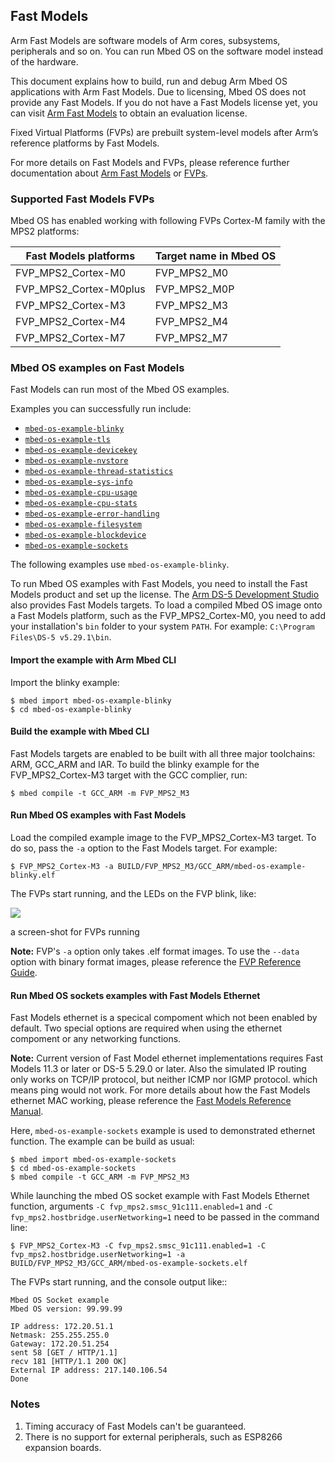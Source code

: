 ## Fast Models

Arm Fast Models are software models of Arm cores, subsystems, peripherals and so on. You can run Mbed OS on the software model instead of the hardware.

This document explains how to build, run and debug Arm Mbed OS applications with Arm Fast Models. Due to licensing, Mbed OS does not provide any Fast Models. If you do not have a Fast Models license yet, you can visit [Arm Fast Models](https://developer.arm.com/products/system-design/fast-models) to obtain an evaluation license.

Fixed Virtual Platforms (FVPs) are prebuilt system-level models after Arm’s reference platforms by Fast Models.

For more details on Fast Models and FVPs, please reference further documentation about [Arm Fast Models](https://developer.arm.com/products/system-design/fast-models) or [FVPs](https://developer.arm.com/products/system-design/fixed-virtual-platforms).

### Supported Fast Models FVPs

Mbed OS has enabled working with following FVPs Cortex-M family with the MPS2 platforms:

Fast Models platforms | Target name in Mbed OS
---|---
FVP_MPS2_Cortex-M0 | FVP_MPS2_M0
FVP_MPS2_Cortex-M0plus | FVP_MPS2_M0P
FVP_MPS2_Cortex-M3 | FVP_MPS2_M3
FVP_MPS2_Cortex-M4 | FVP_MPS2_M4
FVP_MPS2_Cortex-M7 | FVP_MPS2_M7

### Mbed OS examples on Fast Models

Fast Models can run most of the Mbed OS examples.

Examples you can successfully run include:
* [`mbed-os-example-blinky`](https://github.com/ARMmbed/mbed-os-example-blinky)
* [`mbed-os-example-tls`](https://github.com/ARMmbed/mbed-os-example-tls)
* [`mbed-os-example-devicekey`](https://github.com/ARMmbed/mbed-os-example-devicekey)
* [`mbed-os-example-nvstore`](https://github.com/ARMmbed/mbed-os-example-nvstore)
* [`mbed-os-example-thread-statistics`](https://github.com/ARMmbed/mbed-os-example-thread-statistics)
* [`mbed-os-example-sys-info`](https://github.com/ARMmbed/mbed-os-example-sys-info)
* [`mbed-os-example-cpu-usage`](https://github.com/ARMmbed/mbed-os-example-cpu-usage)
* [`mbed-os-example-cpu-stats`](https://github.com/ARMmbed/mbed-os-example-cpu-stats)
* [`mbed-os-example-error-handling`](https://github.com/ARMmbed/mbed-os-example-error-handling)
* [`mbed-os-example-filesystem`](https://github.com/ARMmbed/mbed-os-example-filesystem)
* [`mbed-os-example-blockdevice`](https://github.com/ARMmbed/mbed-os-example-blockdevice)
* [`mbed-os-example-sockets`](https://github.com/ARMmbed/mbed-os-example-sockets)

The following examples use `mbed-os-example-blinky`.

To run Mbed OS examples with Fast Models, you need to install the Fast Models product and set up the license. The [Arm DS-5 Development Studio](https://developer.arm.com/products/software-development-tools/ds-5-development-studio) also provides Fast Models targets. To load a compiled Mbed OS image onto a Fast Models platform, such as the FVP_MPS2_Cortex-M0, you need to add your installation's `bin` folder to your system `PATH`. For example: `C:\Program Files\DS-5 v5.29.1\bin`.

#### Import the example with Arm Mbed CLI 

Import the blinky example:

```
$ mbed import mbed-os-example-blinky
$ cd mbed-os-example-blinky
```

#### Build the example with Mbed CLI

Fast Models targets are enabled to be built with all three major toolchains: ARM, GCC_ARM and IAR. To build the blinky example for the FVP_MPS2_Cortex-M3 target with the GCC complier, run:

```
$ mbed compile -t GCC_ARM -m FVP_MPS2_M3
```

#### Run Mbed OS examples with Fast Models

Load the compiled example image to the FVP_MPS2_Cortex-M3 target. To do so, pass the `-a` option to the Fast Models target. For example:

```
$ FVP_MPS2_Cortex-M3 -a BUILD/FVP_MPS2_M3/GCC_ARM/mbed-os-example-blinky.elf
```

The FVPs start running, and the LEDs on the FVP blink, like:

<span class="images">![](https://s3-us-west-2.amazonaws.com/mbed-os-docs-images/fastmodel_cm3.png)

<span>a screen-shot for FVPs running</span></span>

<span class="notes">**Note:** FVP's `-a` option only takes .elf format images. To use the `--data` option with binary format images, please reference the [FVP Reference Guide](https://developer.arm.com/docs/100966/latest).</span>

#### Run Mbed OS sockets examples with Fast Models Ethernet

Fast Models ethernet is a specical compoment which not been enabled by default. Two special options are required when using the ethernet compoment or any networking functions.

<span class="notes">**Note:** Current version of Fast Model ethernet implementations requires Fast Models 11.3 or later or DS-5 5.29.0 or later. Also the simulated IP routing only works on TCP/IP protocol, but neither ICMP nor IGMP  protocol. which means ping would not work. For more details about how the Fast Models ethernet MAC working, please reference the [Fast Models Reference Manual](https://developer.arm.com/products/system-design/fast-models/docs/100964/latest/introduction/network-set-up/user-mode-networking).</span>

Here, `mbed-os-example-sockets` example is used to demonstrated ethernet function. The example can be build as usual:
```
$ mbed import mbed-os-example-sockets
$ cd mbed-os-example-sockets
$ mbed compile -t GCC_ARM -m FVP_MPS2_M3
```
While launching the mbed OS socket example with Fast Models Ethernet function, arguments  `-C fvp_mps2.smsc_91c111.enabled=1` and `-C fvp_mps2.hostbridge.userNetworking=1` need to be passed in the command line:
```
$ FVP_MPS2_Cortex-M3 -C fvp_mps2.smsc_91c111.enabled=1 -C fvp_mps2.hostbridge.userNetworking=1 -a BUILD/FVP_MPS2_M3/GCC_ARM/mbed-os-example-sockets.elf
```

The FVPs start running, and the console output like::

```
Mbed OS Socket example
Mbed OS version: 99.99.99

IP address: 172.20.51.1
Netmask: 255.255.255.0
Gateway: 172.20.51.254
sent 58 [GET / HTTP/1.1]
recv 181 [HTTP/1.1 200 OK]
External IP address: 217.140.106.54
Done
```


### Notes

1. Timing accuracy of Fast Models can't be guaranteed.
1. There is no support for external peripherals, such as ESP8266 expansion boards.
